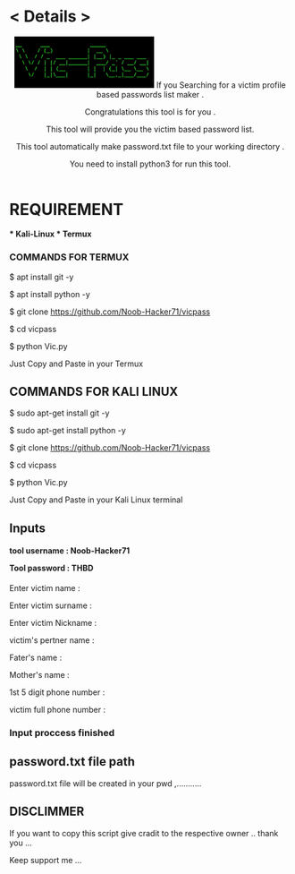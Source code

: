 <html>
<h1> < Details > </h1>
<header>
<img width="250" heigth="250" src="vic.jpg.jpg">
If you Searching for a victim profile based passwords list maker .

Congratulations this tool is for you .

This tool will provide you the victim based password list.

This tool automatically make password.txt file to your working directory .

You need to install python3 for run this tool.

</header>
<body>

 <h1>REQUIREMENT </h1>
 <b>
* Kali-Linux
* Termux
</b>
 
 
 <h3>COMMANDS FOR TERMUX</h3>
 <p>
 $ apt install git -y
 
 $ apt install python -y
 
 $ git clone https://github.com/Noob-Hacker71/vicpass
 
 $ cd vicpass
 
 $ python Vic.py 
 
 Just Copy and Paste in your Termux </p>
 
## COMMANDS FOR KALI LINUX

 $ sudo apt-get install git -y 
 
 $ sudo apt-get install python -y 
 
 $ git clone https://github.com/Noob-Hacker71/vicpass
 
 $ cd vicpass
 
 $ python Vic.py 
 
 Just Copy and Paste in your Kali Linux terminal


<h2>Inputs</h2>

<h4>
tool username : Noob-Hacker71

Tool password : THBD
</h4>

 Enter victim name :

 Enter victim surname :
 
 
 Enter victim Nickname :


 victim's pertner name :


 Fater's name :
 
 Mother's name :

 1st 5 digit phone number :

 victim full phone number :


 <H3>Input proccess finished</h3>
  
 ## password.txt file path
  
  password.txt file will be created in your pwd ,...........
  
  ## DISCLIMMER 
  
  If you want to copy this script give cradit to the respective owner .. thank you ...
  
  
  
 <a hreg="https://www facebook.com/Noob.Hacker71"> Keep support me ...</a>
</body>
</html>
